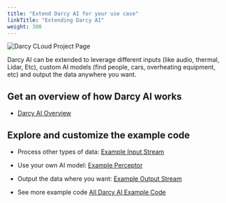 ```yaml
---
title: "Extend Darcy AI for your use case"
linkTitle: "Extending Darcy AI"
weight: 300
---
```


![Darcy CLoud Project Page](/images/guide4-deploy-cloud.jpg)

Darcy AI can be extended to leverage different inputs (like audio, thermal, Lidar, Etc), custom AI models (find people, cars, overheating equipment, etc) and output the data anywhere you want.

## Get an overview of how Darcy AI works

- [Darcy AI Overview](/docs/ai/)

## Explore and customize the example code

- Process other types of data: [Example Input Stream](https://github.com/darcyai/darcyai/blob/main/src/examples/sample_input_stream.py)

- Use your own AI model: [Example Perceptor](https://github.com/darcyai/darcyai/blob/main/src/examples/perceptors/basic_perceptor/perceptor.py)

- Output the data where you want: [Example Output Stream](https://github.com/darcyai/darcyai/blob/main/src/examples/output_streams/s3_output_stream.py)

- See more example code [All Darcy AI Example Code](https://github.com/darcyai/darcyai/tree/main/src/examples)